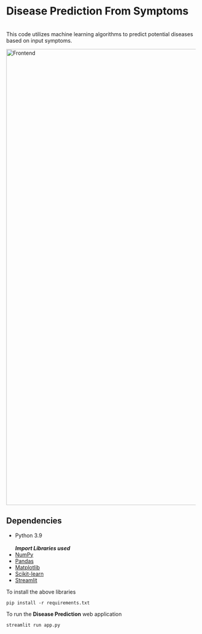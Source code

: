 # Disease Prediction From Symptoms
<br>This code utilizes machine learning algorithms to predict potential diseases based on input symptoms.<br>

<img width="1212" alt="Frontend" src="https://github.com/abhisheksuthar78/Disease_Prediction_From_Symptoms_Machine_Learning/assets/93634268/405cb081-df1f-469e-b874-b29471d39144">

## Dependencies

- Python 3.9<br>
<br>***Import Libraries used***<br>
- [NumPy](https://pypi.org/project/numpy/) 
- [Pandas](https://pypi.org/project/pandas/) 
- [Matplotlib](https://pypi.org/project/matplotlib/)
- [Scikit-learn](https://pypi.org/project/scikit-learn/)
- [Streamlit](https://streamlit.io/)<br>

To install the above libraries
```
pip install -r requirements.txt
```

To run the **Disease Prediction** web application
```
streamlit run app.py
```





